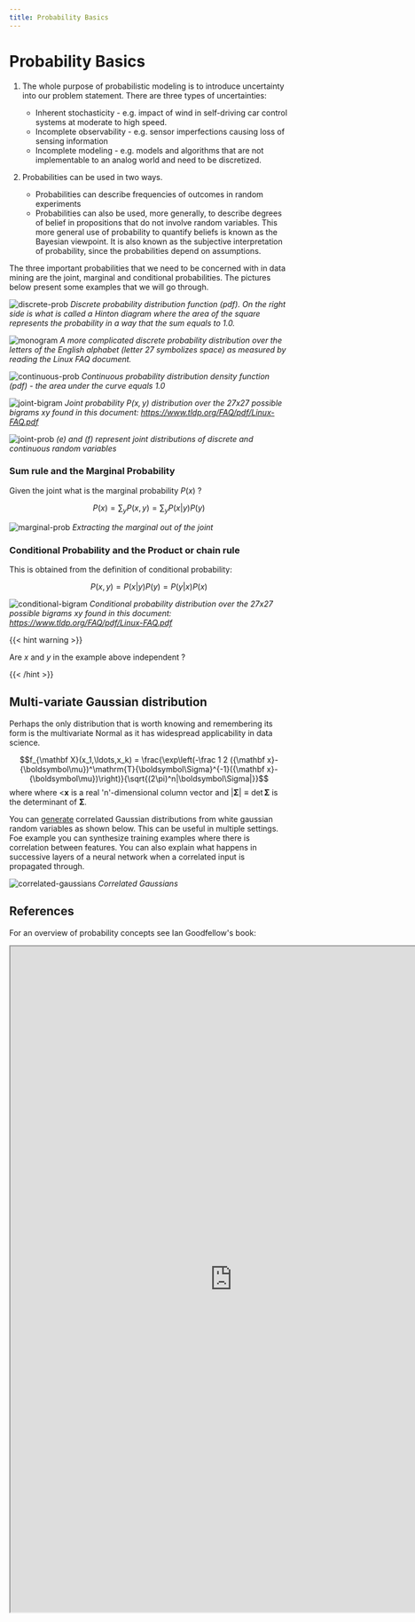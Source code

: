 ```yaml
---
title: Probability Basics
---
```


# Probability Basics

1. The whole purpose of probabilistic modeling is to introduce uncertainty into our problem statement. There are three types of uncertainties:

    * Inherent stochasticity - e.g. impact of wind in self-driving car control systems at moderate to high speed. 
    * Incomplete observability - e.g. sensor imperfections causing loss of sensing information
    * Incomplete modeling - e.g. models and algorithms that are not implementable to an analog world and need to be discretized.

2. Probabilities can be used in two ways.
    * Probabilities can describe frequencies of outcomes in random experiments
    * Probabilities can also be used, more generally, to describe degrees of belief in propositions that do not involve random variables. This more general use of probability to quantify beliefs is known as the Bayesian viewpoint. It is also known as the subjective interpretation of probability, since the probabilities depend on assumptions.

The three important probabilities that we need to be concerned with in data mining are the joint, marginal and conditional probabilities. The pictures below present some examples that we will go through.

![discrete-prob](images/discrete-prob.png#center)
*Discrete probability distribution function (pdf). On the right side is what is called a Hinton diagram where the area of the square represents the probability in a way that the sum equals to 1.0.*

![monogram](images/figure21.png#center)
*A more complicated discrete probability distribution over the letters of the English alphabet (letter 27 symbolizes space) as measured by reading the Linux FAQ document.*

![continuous-prob](images/continuous-prob.png#center)
*Continuous probability distribution density function (pdf) - the area under the curve equals  1.0*


![joint-bigram](images/figure2.2.png#center)
*Joint probability $P(x,y)$ distribution over the 27x27 possible bigrams $xy$ found in this document: https://www.tldp.org/FAQ/pdf/Linux-FAQ.pdf*

![joint-prob](images/joint-prob.png)
*(e) and (f) represent joint distributions of discrete and continuous random variables*


### Sum rule and the Marginal Probability

Given the joint what is the marginal probability $P(x)$ ?

$$P(x)   = \sum_y P(x,y) = \sum_y P(x | y)P(y)$$

![marginal-prob](images/marginal-prob.png#center)
*Extracting the marginal out of the joint*

### Conditional Probability and the Product or chain rule

This is obtained from the definition of conditional probability:

$$P(x,y) = P(x | y)P(y) = P(y | x)P(x)$$

![conditional-bigram](images/conditional-bigrams.png#center)
*Conditional probability distribution over the 27x27 possible bigrams $xy$ found in this document: https://www.tldp.org/FAQ/pdf/Linux-FAQ.pdf*

{{< hint warning >}}

Are $x$ and $y$ in the example above independent ?

{{< /hint >}}

## Multi-variate Gaussian distribution

Perhaps the only distribution that is worth knowing and remembering its form is the multivariate Normal as it has widespread applicability in data science. 

$$f_{\mathbf X}(x_1,\ldots,x_k) = \frac{\exp\left(-\frac 1 2 ({\mathbf x}-{\boldsymbol\mu})^\mathrm{T}{\boldsymbol\Sigma}^{-1}({\mathbf x}-{\boldsymbol\mu})\right)}{\sqrt{(2\pi)^n|\boldsymbol\Sigma|}}$$
where where <${\mathbf x}$ is a real 'n'-dimensional column vector and $|\boldsymbol\Sigma|\equiv \operatorname{det}\boldsymbol\Sigma$ is the determinant of $\boldsymbol\Sigma$. 

You can [generate](http://hosting.astro.cornell.edu/~cordes/A6523/GeneratingCorrelatedRandomVariables.pdf) correlated Gaussian distributions from white gaussian random variables as shown below.  This can be useful in multiple settings. Foe example you can synthesize training examples where there is correlation between features. You can also explain what happens in successive layers of a neural network when a correlated input is propagated through. 

![correlated-gaussians](images/correlated-gaussians.png#center)
_Correlated Gaussians_



## References

For an overview of probability concepts see Ian Goodfellow's book:

<iframe src="https://www.deeplearningbook.org/contents/prob.html" width="800" height="1200"></iframe>
